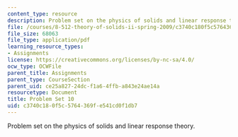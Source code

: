 ```yaml
---
content_type: resource
description: Problem set on the physics of solids and linear response theory.
file: /courses/8-512-theory-of-solids-ii-spring-2009/c3740c180f5c5764369fe541cd0f1db7_MIT8_512s09_pset10.pdf
file_size: 68063
file_type: application/pdf
learning_resource_types:
- Assignments
license: https://creativecommons.org/licenses/by-nc-sa/4.0/
ocw_type: OCWFile
parent_title: Assignments
parent_type: CourseSection
parent_uid: ce25a827-24dc-f1a6-4ffb-a843e24ae14a
resourcetype: Document
title: Problem Set 10
uid: c3740c18-0f5c-5764-369f-e541cd0f1db7
---
```

Problem set on the physics of solids and linear response theory.